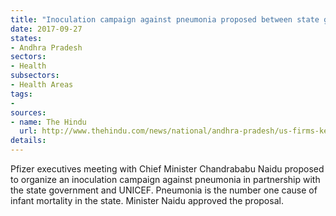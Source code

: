 ```yaml
---
title: "Inoculation campaign against pneumonia proposed between state government and UNICEF"
date: 2017-09-27
states:
- Andhra Pradesh
sectors:
- Health
subsectors:
- Health Areas
tags:
- 
sources:
- name: The Hindu
  url: http://www.thehindu.com/news/national/andhra-pradesh/us-firms-keen-on-investing-in-state/article19738496.ece
details:
---
```


Pfizer executives meeting with Chief Minister Chandrababu Naidu proposed to organize an inoculation campaign against pneumonia in partnership with the state government and UNICEF. Pneumonia is the number one cause of infant mortality in the state. Minister Naidu approved the proposal.
